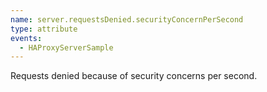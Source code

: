 ```yaml
---
name: server.requestsDenied.securityConcernPerSecond
type: attribute
events:
  - HAProxyServerSample
---
```


Requests denied because of security concerns per second.